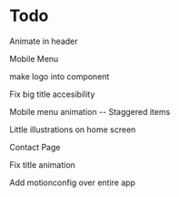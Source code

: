 # Todo

Animate in header

<!-- DOwn arrow -->

Mobile Menu

make logo into component

Fix big title accesibility

Mobile menu animation -- Staggered items

Little illustrations on home screen

Contact Page

Fix title animation

Add motionconfig over entire app